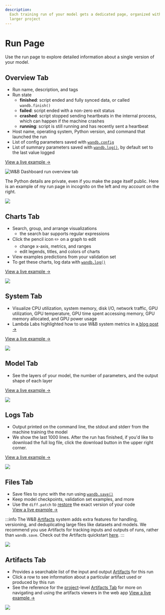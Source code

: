 ```yaml
---
description: 
  Each training run of your model gets a dedicated page, organized within the
  larger project
---
```


# Run Page

Use the run page to explore detailed information about a single version of your model.

## Overview Tab

* Run name, description, and tags
* Run state
  * **finished**: script ended and fully synced data, or called `wandb.finish()`
  * **failed**: script ended with a non-zero exit status
  * **crashed**: script stopped sending heartbeats in the internal process, which can happen if the machine crashes
  * **running**: script is still running and has recently sent a heartbeat
* Host name, operating system, Python version, and command that launched the run
* List of config parameters saved with [`wandb.config`](../../../guides/track/config.md)
* List of summary parameters saved with [`wandb.log()`](../../../guides/track/log/intro.md), by default set to the last value logged

[View a live example →](https://app.wandb.ai/carey/pytorch-cnn-fashion/runs/munu5vvg/overview?workspace=user-carey)

![W&B Dashboard run overview tab](/images/app_ui/wandb_run_overview_page.png)

The Python details are private, even if you make the page itself public. Here is an example of my run page in incognito on the left and my account on the right.

![](/images/app_ui/wandb_run_overview_page_2.png)

## Charts Tab

* Search, group, and arrange visualizations
  * the search bar supports regular expressions
* Click the pencil icon ✏️ on a graph to edit
  * change x-axis, metrics, and ranges
  * edit legends, titles, and colors of charts
* View examples predictions from your validation set
* To get these charts, log data with [`wandb.log()`](../../../guides/track/log/intro.md)

[View a live example →](https://app.wandb.ai/wandb/examples-keras-cnn-fashion/runs/wec25l0q?workspace=user-carey)

![](/images/app_ui/wandb-run-page-workspace-tab.png)

## System Tab

* Visualize CPU utilization, system memory, disk I/O, network traffic, GPU utilization, GPU temperature, GPU time spent accessing memory, GPU memory allocated, and GPU power usage
* Lambda Labs highlighted how to use W&B system metrics in a[ blog post →](https://lambdalabs.com/blog/weights-and-bias-gpu-cpu-utilization/)

[View a live example →](https://wandb.ai/stacey/deep-drive/runs/ki2biuqy/system?workspace=user-carey)

![](/images/app_ui/wandb_system_utilization.png)

## Model Tab

* See the layers of your model, the number of parameters, and the output shape of each layer

[View a live example →](https://app.wandb.ai/stacey/deep-drive/runs/pr0os44x/model)

![](/images/app_ui/wandb_run_page_model_tab.png)

## Logs Tab

* Output printed on the command line, the stdout and stderr from the machine training the model
* We show the last 1000 lines. After the run has finished, if you'd like to download the full log file, click the download button in the upper right corner.

[View a live example →](https://app.wandb.ai/stacey/deep-drive/runs/pr0os44x/logs)

![](/images/app_ui/wandb_run_page_log_tab.png)

## Files Tab

* Save files to sync with the run using [`wandb.save()`](../../../guides/track/advanced/save-restore.md)
* Keep model checkpoints, validation set examples, and more
* Use the `diff.patch` to [restore](../../../guides/track/advanced/save-restore.md) the exact version of your code\
  [View a live example →](https://app.wandb.ai/stacey/deep-drive/runs/pr0os44x/files/media/images)

:::info
The W&B [Artifacts](../../artifacts/intro.md) system adds extra features for handling, versioning, and deduplicating large files like datasets and models. We recommend you use Artifacts for tracking inputs and outputs of runs, rather than `wandb.save`. Check out the Artifacts quickstart [here](../../artifacts/quickstart.md).
:::

![](/images/app_ui/wandb_run_page_files_tab.png)

## Artifacts Tab

* Provides a searchable list of the input and output [Artifacts](../../artifacts/intro.md) for this run
* Click a row to see information about a particular artifact used or produced by this run
* See the reference for the [project](project-page.md)-level [Artifacts Tab](project-page.md#artifacts-tab) for more on navigating and using the artifacts viewers in the web app [View a live example →](https://wandb.ai/stacey/artifact\_july\_demo/runs/2cslp2rt/artifacts)

![](/images/app_ui/artifacts_tab.png)
